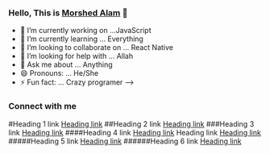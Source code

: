 ### Hello, This is [Morshed Alam](https://morshed-fb993.web.app/) 👋


- 🔭 I’m currently working on ...JavaScript
- 🌱 I’m currently learning ... Everything
- 👯 I’m looking to collaborate on ... React Native
- 🤔 I’m looking for help with ... Allah
- 💬 Ask me about ... Anything
- 😄 Pronouns: ... He/She
- ⚡ Fun fact: ... Crazy programer
-->


### Connect with me

#Heading 1 link [Heading link](https://github.com/pandao/editor.md "Heading link")
##Heading 2 link [Heading link](https://github.com/pandao/editor.md "Heading link")
###Heading 3 link [Heading link](https://github.com/pandao/editor.md "Heading link")
####Heading 4 link [Heading link](https://github.com/pandao/editor.md "Heading link") Heading link [Heading link](https://github.com/pandao/editor.md "Heading link")
#####Heading 5 link [Heading link](https://github.com/pandao/editor.md "Heading link")
######Heading 6 link [Heading link](https://github.com/pandao/editor.md "Heading link")




